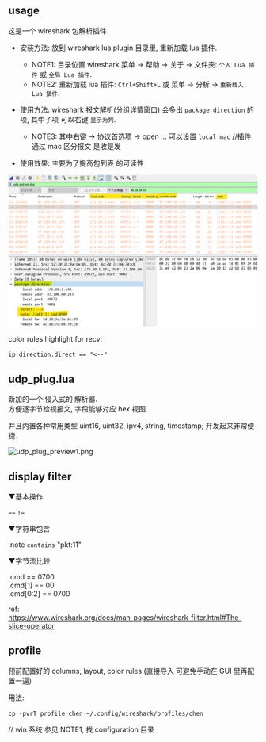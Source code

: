 
## usage

这是一个 wireshark 包解析插件.

- 安装方法: 放到 wireshark lua plugin 目录里, 重新加载 lua 插件.

  - NOTE1: 目录位置 wireshark 菜单 -> 帮助 -> 关于 -> 文件夹: `个人 Lua 插件` 或 `全局 Lua 插件`.
  - NOTE2: 重新加载 lua 插件: `Ctrl+Shift+L` 或 菜单 -> 分析 -> `重新载入 Lua 插件`.

- 使用方法:
wireshark 报文解析(分组详情窗口) 会多出 `package direction` 的项, 其中子项 可以右键 `显示为列`.

  - NOTE3: 其中右键 -> 协议首选项 -> open ..: 可以设置 `local mac` //插件通过 mac 区分报文 是收是发


- 使用效果:
主要为了提高包列表 的可读性

![preview1.png](plugin_preview1.png)


color rules highlight for recv:

    ip.direction.direct == "<--"

## udp_plug.lua
新加的一个 侵入式的 解析器.  
方便逐字节检视报文, 字段能够对应 hex 视图.  

并且内置各种常用类型 uint16, uint32, ipv4, string, timestamp; 开发起来非常便捷.


![udp_plug_preview1.png](udp_plug_preview1.png)

## display filter

▼基本操作

 `==` `!=`

▼字符串包含

 .note `contains` "pkt:11"

▼字节流比较  

 .cmd == 0700  
 .cmd[1] == 00  
 .cmd[0:2] == 0700

ref:  
https://www.wireshark.org/docs/man-pages/wireshark-filter.html#The-slice-operator

## profile
预前配置好的 columns, layout, color rules (直接导入 可避免手动在 GUI 里再配置一遍)

用法:

    cp -pvrT profile_chen ~/.config/wireshark/profiles/chen

// win 系统 参见 NOTE1, 找 configuration 目录